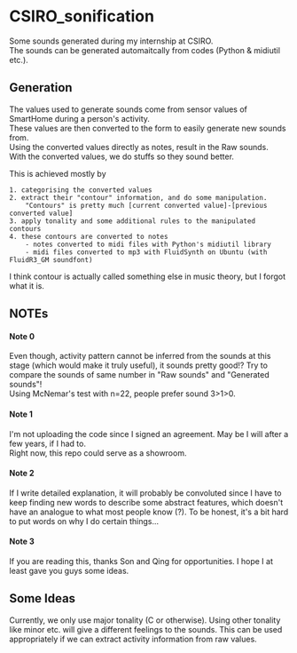 # CSIRO_sonification
Some sounds generated during my internship at CSIRO.  
The sounds can be generated automaitcally from codes (Python & midiutil etc.).  

## Generation
The values used to generate sounds come from sensor values of SmartHome during a person's activity.  
These values are then converted to the form to easily generate new sounds from.  
Using the converted values directly as notes, result in the Raw sounds.  
With the converted values, we do stuffs so they sound better.

This is achieved mostly by  
 
    1. categorising the converted values
    2. extract their "contour" information, and do some manipulation. 
        "Contours" is pretty much [current converted value]-[previous converted value]  
    3. apply tonality and some additional rules to the manipulated contours  
    4. these contours are converted to notes  
        - notes converted to midi files with Python's midiutil library  
        - midi files converted to mp3 with FluidSynth on Ubuntu (with FluidR3_GM soundfont)  

I think contour is actually called something else in music theory, but I forgot what it is.   

## NOTEs
#### Note 0
Even though, activity pattern cannot be inferred from the sounds at this stage (which would make it truly useful), it sounds pretty good!?
Try to compare the sounds of same number in "Raw sounds" and "Generated sounds"!  
Using McNemar's test with n=22, people prefer sound 3>1>0.

#### Note 1
I'm not uploading the code since I signed an agreement. May be I will after a few years, if I had to.  
Right now, this repo could serve as a showroom.  
#### Note 2
If I write detailed explanation, it will probably be convoluted since I have to keep finding new words to describe some abstract features,
which doesn't have an analogue to what most people know (?). To be honest, it's a bit hard to put words on why I do certain things...
#### Note 3
If you are reading this, thanks Son and Qing for opportunities. I hope I at least gave you guys some ideas.

## Some Ideas
Currently, we only use major tonality (C or otherwise). Using other tonality like minor etc. will give a different feelings to the sounds.
This can be used appropriately if we can extract activity information from raw values.
